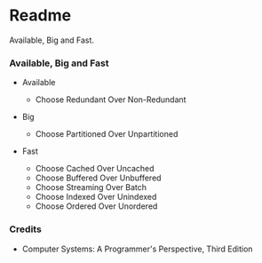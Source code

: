 # Readme
Available, Big and Fast.

### Available, Big and Fast

- Available
  - Choose Redundant Over Non-Redundant

- Big
  - Choose Partitioned Over Unpartitioned

- Fast
  - Choose Cached Over Uncached
  - Choose Buffered Over Unbuffered
  - Choose Streaming Over Batch
  - Choose Indexed Over Unindexed
  - Choose Ordered Over Unordered

### Credits
- Computer Systems: A Programmer's Perspective, Third Edition
